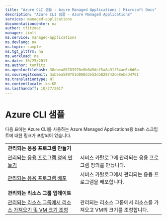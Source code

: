 ```yaml
---
title: "Azure CLI 샘플 - Azure Managed Applications | Microsoft Docs"
description: "Azure CLI 샘플 - Azure Managed Applications"
services: managed-applications
documentationcenter: na
author: tfitzmac
manager: timlt
ms.service: managed-applications
ms.devlang: na
ms.topic: sample
ms.tgt_pltfrm: na
ms.workload: na
ms.date: 10/25/2017
ms.author: tomfitz
ms.openlocfilehash: 38ebea86783970e0b045dcf5a8a91f54ae6c6d6a
ms.sourcegitcommit: 3ab5ea589751d068d3e52db828742ce8ebed4761
ms.translationtype: HT
ms.contentlocale: ko-KR
ms.lasthandoff: 10/27/2017
---
```

# <a name="azure-cli-samples"></a>Azure CLI 샘플

다음 표에는 Azure CLI를 사용하는 Azure Managed Applications용 bash 스크립트에 대한 링크가 포함되어 있습니다.

| | |
|-|-|
|**관리되는 응용 프로그램 만들기**||
| [관리되는 응용 프로그램 정의 만들기](scripts/managed-application-cli-sample-create-definition.md) | 서비스 카탈로그에 관리되는 응용 프로그램 정의를 만듭니다.  |
| [관리되는 응용 프로그램 배포](scripts/managed-application-cli-sample-create-application.md) | 서비스 카탈로그에서 관리되는 응용 프로그램을 배포합니다.  |
| | |
|**관리되는 리소스 그룹 업데이트**||
| [관리되는 리소스 그룹에서 리소스 가져오기 및 VM 크기 조정](scripts/managed-application-cli-sample-get-managed-group-resize-vm.md) | 관리되는 리소스 그룹에서 리소스를 가져오고 VM의 크기를 조정합니다. |
